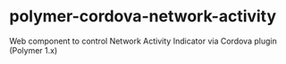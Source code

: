 # polymer-cordova-network-activity
Web component to control Network Activity Indicator via Cordova plugin (Polymer 1.x)
